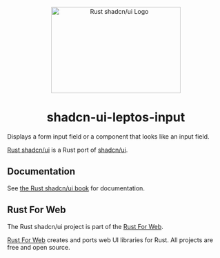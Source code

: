 <p align="center">
    <a href="../../../logo.svg">
        <img src="../../../logo.svg" width="300" height="200" alt="Rust shadcn/ui Logo">
    </a>
</p>

<h1 align="center">shadcn-ui-leptos-input</h1>

Displays a form input field or a component that looks like an input field.

[Rust shadcn/ui](https://github.com/RustForWeb/shadcn-ui) is a Rust port of [shadcn/ui](https://ui.shadcn.com/).

## Documentation

See [the Rust shadcn/ui book](https://shadcn-ui.rustforweb.org/) for documentation.

## Rust For Web

The Rust shadcn/ui project is part of the [Rust For Web](https://github.com/RustForWeb).

[Rust For Web](https://github.com/RustForWeb) creates and ports web UI libraries for Rust. All projects are free and open source.
